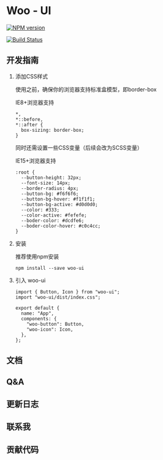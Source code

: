 # Woo - UI 

[![NPM version](https://img.shields.io/npm/v/woo.svg)](https://www.npmjs.com/package/woo-ui)

[![Build Status](https://travis-ci.org/Lil-C0der/Woo.svg?branch=master)](https://travis-ci.org/Lil-C0der/Woo) 



## 开发指南

1. 添加CSS样式

   使用之前，确保你的浏览器支持标准盒模型，即border-box

   IE8+浏览器支持

   ```
   *,
   *::before,
   *::after {
     box-sizing: border-box;
   }
   ```

   同时还需设置一些CSS变量（后续会改为SCSS变量）

   IE15+浏览器支持

   ```
   :root {
     --button-height: 32px;
     --font-size: 14px;
     --border-radius: 4px;
     --button-bg: #f6f6f6;
     --button-bg-hover: #f1f1f1;
     --button-bg-active: #d0d0d0;
     --color: #333;
     --color-active: #fefefe;
     --boder-color: #dcdfe6;
     --boder-color-hover: #c0c4cc;
   }
   ```

2. 安装

   推荐使用npm安装

   ```
   npm install --save woo-ui
   ```

3. 引入 woo-ui

   ```
   import { Button, Icon } from "woo-ui";
   import "woo-ui/dist/index.css";
   
   export default {
     name: "App",
     components: {
       "woo-button": Button,
       "woo-icon": Icon,
     },
   };
   ```

   

   

   

## 文档

## Q&A

## 更新日志

## 联系我

## 贡献代码

